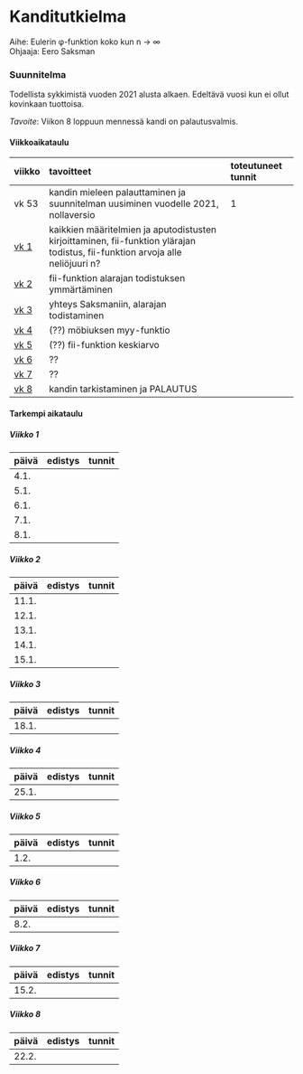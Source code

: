 # Kanditutkielma

Aihe: Eulerin φ-funktion koko kun n → ∞  
Ohjaaja: Eero Saksman

### Suunnitelma

Todellista sykkimistä vuoden 2021 alusta alkaen. Edeltävä vuosi kun ei ollut kovinkaan tuottoisa.

*Tavoite*: Viikon 8 loppuun mennessä kandi on palautusvalmis.

#### Viikkoaikataulu

| viikko | tavoitteet | toteutuneet tunnit |
| :------| :----------| :------|
| vk 53 | kandin mieleen palauttaminen ja suunnitelman uusiminen vuodelle 2021, nollaversio | 1 |
| [vk 1](#Viikko-1) | kaikkien määritelmien ja aputodistusten kirjoittaminen, fii-funktion ylärajan todistus, fii-funktion arvoja alle neliöjuuri n? |  |
| [vk 2](#Viikko-2) | fii-funktion alarajan todistuksen ymmärtäminen |  |
| [vk 3](#Viikko-3) | yhteys Saksmaniin, alarajan todistaminen |  |
| [vk 4](#Viikko-4) | (??) möbiuksen myy-funktio |  |
| [vk 5](#Viikko-5) | (??) fii-funktion keskiarvo |  |
| [vk 6](#Viikko-6) | ?? | |
| [vk 7](#Viikko-7) | ?? | |
| [vk 8](#Viikko-8) | kandin tarkistaminen ja PALAUTUS | |

#### Tarkempi aikataulu

##### Viikko 1

| päivä | edistys | tunnit |
| :-----| :-------| :------|
| 4.1. |  |  |
| 5.1. |  |  |
| 6.1. |  |  |
| 7.1. |  |  |
| 8.1. |  |  |

##### Viikko 2

| päivä | edistys | tunnit |
| :-----| :-------| :------|
| 11.1. |  |  |
| 12.1. |  |  |
| 13.1. |  |  |
| 14.1. |  |  |
| 15.1. |  |  |

##### Viikko 3

| päivä | edistys | tunnit |
| :-----| :-------| :------|
| 18.1. |  |  |

##### Viikko 4

| päivä | edistys | tunnit |
| :-----| :-------| :------|
| 25.1. |  |  |

##### Viikko 5

| päivä | edistys | tunnit |
| :-----| :-------| :------|
| 1.2. |  |  |

##### Viikko 6

| päivä | edistys | tunnit |
| :-----| :-------| :------|
| 8.2. |  |  |

##### Viikko 7

| päivä | edistys | tunnit |
| :-----| :-------| :------|
| 15.2. |  |  |

##### Viikko 8

| päivä | edistys | tunnit |
| :-----| :-------| :------|
| 22.2. |  |  |
